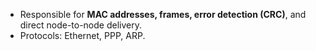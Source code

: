 - Responsible for **MAC addresses, frames, error detection (CRC)**, and direct node-to-node delivery.
- Protocols: Ethernet, PPP, ARP.